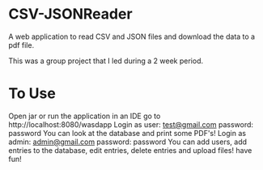 # CSV-JSONReader
A web application to read CSV and JSON files and download the data to a pdf file.

This was a group project that I led during a 2 week period.

# To Use
Open jar or run the application in an IDE
go to http://localhost:8080/wasdapp
Login as user:
test@gmail.com
password: password
You can look at the database and print some PDF's!
Login as admin:
admin@gmail.com
password: password
You can add users, add entries to the database, edit entries, delete entries and upload files!
have fun!
